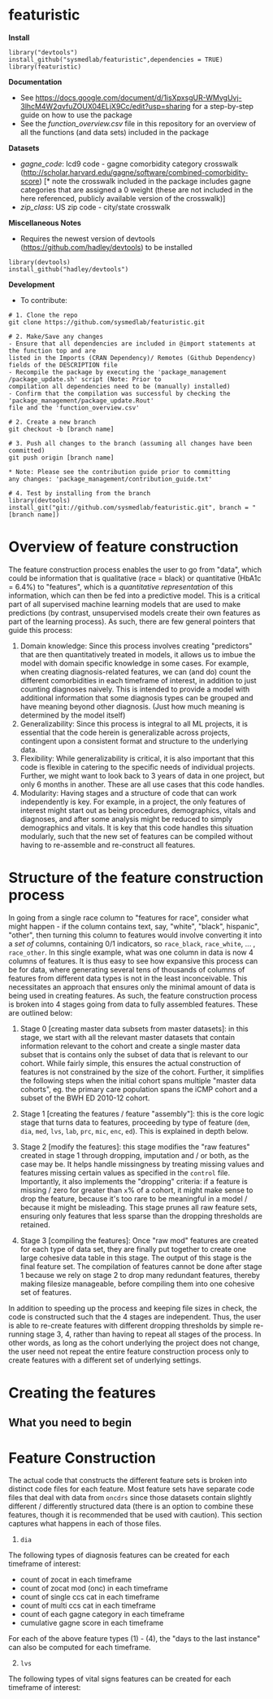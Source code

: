 # featuristic

**Install** 

```
library("devtools")  
install_github("sysmedlab/featuristic",dependencies = TRUE)    
library(featuristic)
```

**Documentation**
- See https://docs.google.com/document/d/1isXpxsgUR-WMvgUvj-3lhcM4W2qvfuZOUX04ELjX9Cc/edit?usp=sharing 
for a step-by-step guide on how to use the package
- See the _function_overview.csv_ file in this repository for an overview of all 
the functions (and data sets) included in the package 


**Datasets**  
- *gagne_code*: Icd9 code - gagne comorbidity category crosswalk (http://scholar.harvard.edu/gagne/software/combined-comorbidity-score) [* note the crosswalk included in the package includes gagne categories that are assigned a 0 weight (these are not included in the here referenced, publicly available version of the crosswalk)]
- *zip_class*: US zip code - city/state crosswalk

**Miscellaneous Notes**
- Requires the newest version of devtools (https://github.com/hadley/devtools) to be installed

```
library(devtools)  
install_github("hadley/devtools")
```

**Development**

- To contribute:

```
# 1. Clone the repo
git clone https://github.com/sysmedlab/featuristic.git

# 2. Make/Save any changes 
- Ensure that all dependencies are included in @import statements at the function top and are 
listed in the Imports (CRAN Dependency)/ Remotes (Github Dependency) fields of the DESCRIPTION file
- Recompile the package by executing the 'package_management /package_update.sh' script (Note: Prior to 
compilation all dependencies need to be (manually) installed)
- Confirm that the compilation was successful by checking the 'package_management/package_update.Rout' 
file and the 'function_overview.csv'

# 2. Create a new branch
git checkout -b [branch name]

# 3. Push all changes to the branch (assuming all changes have been committed)
git push origin [branch name]

* Note: Please see the contribution guide prior to committing 
any changes: 'package_management/contribution_guide.txt'

# 4. Test by installing from the branch
library(devtools)
install_git("git://github.com/sysmedlab/featuristic.git", branch = "[branch name])
```

# Overview of feature construction

The feature construction process enables the user to go from "data", which could be information that is qualitative (race = black) or quantitative (HbA1c = 6.4%) to "features", which is a *quantitative representation* of this information, which can then be fed into a predictive model. This is a critical part of all supervised machine learning models that are used to make predictions (by contrast, unsupervised models create their own features as part of the learning process). As such, there are few general pointers that guide this process:

1. Domain knowledge: Since this process involves creating "predictors" that are then quantitatively treated in models, it allows us to imbue the model with domain specific knowledge in some cases. For example, when creating diagnosis-related features, we can (and do) count the different comorbidities in each timeframe of interest, in addition to just counting diagnoses naively. This is intended to provide a model with additional information that some diagnosis types can be grouped and have meaning beyond other diagnosis. (Just how much meaning is determined by the model itself)
2. Generalizability: Since this process is integral to all ML projects, it is essential that the code herein is generalizable across projects, contingent upon a consistent format and structure to the underlying data.
3. Flexibility: While generalizability is critical, it is also important that this code is flexible in catering to the specific needs of individual projects.  Further, we might want to look back to 3 years of data in one project, but only 6 months in another. These are all use cases that this code handles.
4. Modularity: Having stages and a structure of code that can work independently is key. For example, in a project, the only features of interest might start out as being procedures, demographics, vitals and diagnoses, and after some analysis might be reduced to simply demographics and vitals. It is key that this code handles this situation modularly, such that the new set of features can be compiled without having to re-assemble and re-construct all features.

# Structure of the feature construction process

In going from a single race column to "features for race", consider what might happen - if the column contains text, say, "white", "black", hispanic", "other", then turning this column to features would involve converting it into a *set of* columns, containing 0/1 indicators, so `race_black`, `race_white`, ... , `race_other`. In this single example, what was one column in data is now 4 columns of features. It is thus easy to see how expansive this process can be for data, where generating several tens of thousands of columns of features from different data types is not in the least inconceivable. This necessitates an approach that ensures only the minimal amount of data is being used in creating features. As such, the feature construction process is broken into 4 stages going from data to fully assembled features. These are outlined below:

1. Stage 0 [creating master data subsets from master datasets]: in this stage, we start with all the relevant master datasets that contain information relevant to the cohort and create a single master data subset that is contains only the subset of data that is relevant to our cohort. While fairly simple, this ensures the actual construction of features is not constrained by the size of the cohort. Further, it simplifies the following steps when the initial cohort spans multiple "master data cohorts", eg. the primary care population spans the iCMP cohort and a subset of the BWH ED 2010-12 cohort.

2. Stage 1 [creating the features / feature "assembly"]: this is the core logic stage that turns data to features, proceeding by type of feature (`dem`, `dia`, `med`, `lvs`, `lab`, `prc`, `mic`, `enc`, `ed`). This is explained in depth below.

3. Stage 2 [modify the features]: this stage modifies the "raw features" created in stage 1 through dropping, imputation and / or both, as the case may be. It helps handle missingness by treating missing values and features missing certain values as specified in the `control` file. Importantly, it also implements the "dropping" criteria: if a feature is missing / zero for greater than `x`% of a cohort, it might make sense to drop the feature, because it's too rare to be meaningful in a model / because it might be misleading. This stage prunes all raw feature sets, ensuring only features that less sparse than the dropping thresholds are retained.

4. Stage 3 [compiling the features]: Once "raw mod" features are created for each type of data set, they are finally put together to create one large cohesive data table in this stage. The output of this stage is the final feature set. The compilation of features cannot be done after stage 1 because we rely on stage 2 to drop many redundant features, thereby making filesize manageable, before compiling them into one cohesive set of features.

In addition to speeding up the process and keeping file sizes in check, the code is constructed such that the  4 stages are independent. Thus, the user is able to re-create features with different dropping thresholds by simple re-running stage 3, 4, rather than having to repeat all stages of the process. In other words, as long as the cohort underlying the project does not change, the user need not repeat the entire feature construction process only to create features with a different set of underlying settings.

# Creating the features

## What you need to begin



# Feature Construction

The actual code that constructs the different feature sets is broken into distinct code files for each feature. Most feature sets have separate code files that deal with data from `oncdrs` since those datasets contain slightly different / differently structured data (there is an option to combine these features, though it is recommended that be used with caution). This section captures what happens in each of those files.

1. `dia`

The following types of diagnosis features can be created for each timeframe of interest:

- count of zocat in each timeframe
- count of zocat mod (onc) in each timeframe
- count of single ccs cat in each timeframe
- count of multi ccs cat in each timeframe
- count of each gagne category in each timeframe
- cumulative gagne score in each timeframe

For each of the above feature types (1) - (4), the "days to the last instance" can also be computed for each timeframe.

2. `lvs`

The following types of vital signs features can be created for each timeframe of interest: